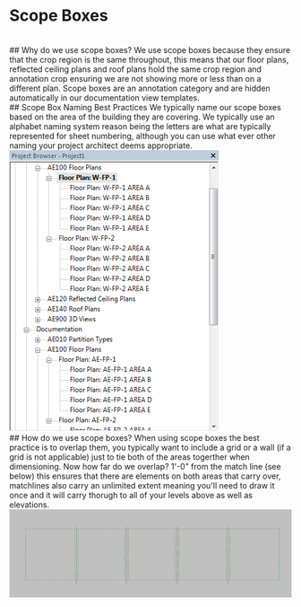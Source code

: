 # Scope Boxes
<br>
## Why do we use scope boxes?
We use scope boxes because they ensure that the crop region is the same throughout, this means that our floor plans, reflected ceiling plans and roof plans hold the same crop region and annotation crop ensuring we are not showing more or less than on a different plan. Scope boxes are an annotation category and are hidden automatically in our documentation view templates. 
<br>
## Scope Box Naming Best Practices
We typically name our scope boxes based on the area of the building they are covering. We typically use an alphabet naming system reason being the letters are what are typically represented for sheet numbering, although you can use what ever other naming your project architect deems appropriate.
<br>
<img src="/07_Area Plans/images/7/DependentViewNaming.png">
<br>
## How do we use scope boxes?
When using scope boxes the best practice is to overlap them, you typically want to include a grid or a wall (if a grid is not applicable) just to tie both of the areas togerther when dimensioning. Now how far do we overlap? 1'-0" from the match line (see below) this ensures that there are elements on both areas that carry over, matchlines also carry an unlimited extent meaning you'll need to draw it once and it will carry thorugh to all of your levels above as well as elevations. 
<br>
<img src="/07_Area Plans/images/7/ScopeBoxesMatch.png">

